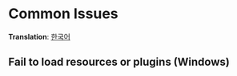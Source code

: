 # Common Issues
**Translation**: [한국어](ko_kr/common_issues.md)

## Fail to load resources or plugins (Windows)
